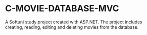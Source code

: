 # C-MOVIE-DATABASE-MVC
A Softuni study project created with ASP.NET.  The project includes creating, reading, editing and deleting movies from the database.
